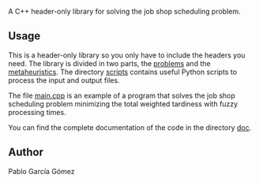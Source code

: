 A C++ header-only library for solving the job shop scheduling problem.


## Usage

This is a header-only library so you only have to include the headers you need. The library is divided in two parts, the [problems](problems/) and the [metaheuristics](metaheuristics/). The directory [scripts](scripts/) contains useful Python scripts to process the input and output files. 

The file [main.cpp](main.cpp) is an example of a program that solves the job shop scheduling problem minimizing the total weighted tardiness with fuzzy processing times.

You can find the complete documentation of the code in the directory [doc](doc/).


## Author

Pablo García Gómez
